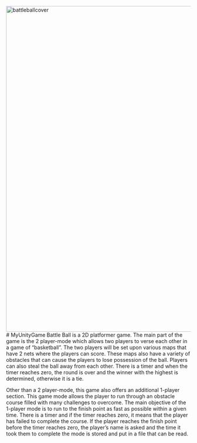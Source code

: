<img width="887" alt="battleballcover" src="https://user-images.githubusercontent.com/38928307/50733398-e8161180-115a-11e9-8d5c-b99567607992.png">
# MyUnityGame
Battle Ball is a 2D platformer game. The main part of the game is the 2 player-mode which allows two players to verse each other in a game of “basketball”. The two players will be set upon various maps that have 2 nets where the players can score. These maps also have a variety of obstacles that can cause the players to lose possession of the ball. Players can also steal the ball away from each other. There is a timer and when the timer reaches zero, the round is over and the winner with the highest is determined, otherwise it is a tie.

Other than a 2 player-mode, this game also offers an additional  1-player section. This game mode allows the player to run through an obstacle course filled with many challenges to overcome. The main objective of the 1-player mode is to run to the finish point as fast as possible within a given time. There is a timer and if the timer reaches zero, it means that the player has failed to complete the course. If the player reaches the finish point before the timer reaches zero, the player’s name is asked and the time it took them to complete the mode is stored and put in a file that can be read.

